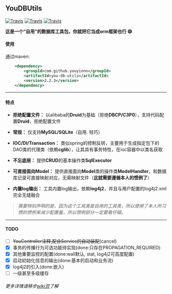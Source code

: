 ## YouDBUtils
[![Travis](https://img.shields.io/badge/version-2.2.3-green.svg)]()
[![Travis](https://img.shields.io/badge/druid-1.1.8-brightgreen.svg)]()
[![Travis](https://img.shields.io/badge/cglibnodep-3.2.5-brightgreen.svg)]()

**这是一个“自用”的数据库工具包，你就把它当成orm框架也行 :smile:**

#### 使用

通过maven:
```xml
    <dependency>
        <groupId>com.github.youyinnn</groupId>
        <artifactId>you-db-utils</artifactId>
        <version>2.2.3</version>
    </dependency>
```

- - -

#### 特点

- **拒绝配置文件：** 以alibaba的**Druid**为基础（拒绝**DBCP/C3P0**），支持代码配置**Druid**，拒绝配置文件

- **常规：** 仅支持**MySQL/SQLite**（自用. 轻巧）

- **IOC/DI/Transaction：** 类似spring的控制反转，主要用于生成指定包下的DAO类的代理类（依赖**cglib**），让其具有事务特性，在ioc容器中以类名获取

- **不忘底层：** 提供**CRUD**的基本操作类**SqlExecutor**

- **可直接面向Model：** 提供直接面向**Model**类的操作类**ModelHandler**，和数据库记录可直接映射对应，无需映射文件（**这就需要遵循本人的惯例了**）

- **内置log输出：** 工具内置log输出，依赖**log4j2**，并且与用户配置的log4j2.xml完全无缝融合

> *需要特别声明的是，因为这个工具类是自用的工具类，所以使用了本人所习惯的惯例来减少配置量，所以惯例部分一定要看仔细。*

- - -

#### TODO
- [ ] ~~YouController注释,配合Service的自动装配~~(cancel)
- [x] 事务的传播行为可选功能待实现(done:只存在PROPAGATION_REQUIRED)
- [x] 其他重要监控的配置(done:wall默认, stat, log4j2可高度配置)
- [x] 启动初始化信息的输出(done:基本的启动和业务流)
- [x] log4j2的引入(done:嵌入)
- [ ] 一级甚至多级缓存

###### 更多详情请移步[wiki页](https://github.com/youyinnn/YouDBUtils/wiki)了解